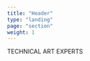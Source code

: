 ```yaml
---
title: "Header"
type: "landing"
page: "section"
weight: 1
---
```


<div class="col-lg-8 full-height-screen margin-top-small-screen" style="align-content: inherit;">
    <canvas id="canvas" width="1920" height="1080" style="width:100%; margin: auto;">
    </canvas>
    <div id="heading-tagline" class="heading-tagline">TECHNICAL ART EXPERTS</div>
    <script type="module">
        import { DotLottie } from "https://cdn.jsdelivr.net/npm/@lottiefiles/dotlottie-web/+esm";
        document.getElementById("canvas")
        var lottie = new DotLottie({
            autoplay: true,
            loop: false,
            useFrameInterpolation: true,
            canvas: document.getElementById("canvas"),
            src: "/images/dayiii_logo_anim_intro.json", // or .json file
        });
        lottie.addEventListener('complete', () => {
            document.getElementById("heading-tagline").style.visibility = "visible";
            lottie.destroy();
            new DotLottie({
                autoplay: true,
                loop: true,
                speed: 0.9,
                canvas: document.getElementById("canvas"),
                src: "/images/dayiii_logo_anim_endloop.json", // or .json file
            });
        })
    </script>
</div>